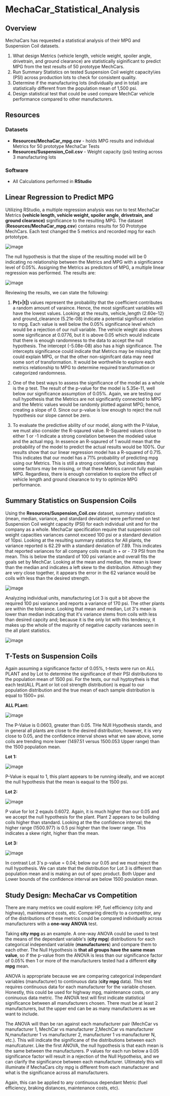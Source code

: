 # MechaCar_Statistical_Analysis

## Overview

MechaCars has requested a statistical analysis of their MPG and Suspension Coil datasets.  
  1. What design Metrics (vehicle length, vehicle weight, spoiler angle, drivetrain, and ground clearance) are statistically siginificant to predict MPG from the test results of 50 prototype MechCars.
  2. Run Summary Statistics on tested Suspension Coil weight capacity\ies (PSI) across production lots to check for consistent quality.
  3. Determine if the manufacturing lots (individually and in total) are statistically different from the population mean of 1,500 psi.
  4. Design statistical test that could be used compare MechCar vehicle performance compared to other manufacturers.
  
## Resources

### Datasets

  * **Resources/MechaCar_mpg.csv** - holds MPG results and individual Metrics for 50 prototype MechaCar Tests
  * **Resources/Suspension_Coil.csv** - Weight capacity (psi) testing across 3 manufacturing lots

### Software

  * All Calculations performed in **RStudio**

## Linear Regression to Predict MPG

Utilizing RStudio, a multiple regression analysis was run to test MechaCar Metrics **(vehicle length, vehicle weight, spoiler angle, drivetrain, and ground clearance)** 
significance to the resulting MPG.  The dataset (**Resources/MechaCar_mpg.csv**) contains results for 50 Prototype MechCars.  Each test changed the 5 metrics and recorded mpg for each prtototype. 

![image](https://user-images.githubusercontent.com/91850824/160261086-5848ad42-7e15-4d3c-b6b5-2abb23b798f2.png)

The null hypothesis is that the slope of the resulting model will be 0 indicating no relationship between the Metrics and MPG with a significance level of 0.05%.   Assigning the Metrics as predictors of MPG, a multiple linear regression was performed.  The results are:

![image](https://user-images.githubusercontent.com/91850824/160261140-1b6e01c3-efab-400b-90c1-1e49caa1fbb1.png)

Reviewing the results, we can state the following:
1.  **Pr(>|t|)** values represent the probability that the coefficient contributes a random amount of varaince.  Hence, the most significant variables will have the lowest values. Looking at the results, vehicle_length (2.60e-12) and ground_clearance (5.21e-08) indicate a potential significant relation to mpg.  Each value is well below the 0.05% significance level which would be a rejection of our null variable.  The vehicle wieght also shows some significance at 0.0776, but it is above 0.05 which would indicate that there is enough randomness to the data to accept the null hypothesis.   The intercept (-5.08e-08) also has a high significance.  The intercepts significance could indicate that Metrics may be missing that could explain MPG, or that the other non-siginifcant data may need some sort of transformation.  It would be worthwhile to explore each metrics relationship to MPG to determine required transformation or categorized randomness.

2. One of the best ways to assess the significance of the model as a whole is the p test.  The result of the p-value for the model is 5.35e-11, well below our significance assumption of 0.05%.  Again, we are testing our null hypothesis that the Metrics are not significantly connected to MPG and the Metric values would be randomly plotted against MPG; hence, creating a slope of 0.  Since our p-value is low enough to reject the null hypothesis our slope cannot be zero.
  
3.  To evaluate the predictive ability of our model, along with the P-Value, we must also consider the R-sqaured value.  R-Squared values close to either 1 or -1 indicate a strong corelation between the modeled value and the actual mpg.  In essence an R-sqaured of 1 would mean that the probability of the model to predict the actual results would be 100%.  Our results show that our linear regression model has a R-squared of 0.715.  This indicates that our model has a 71% probability of predicting mpg using our Metrics.  This is still a strong correlation, but indicates that some factors may be missing, or that these Metrics cannot fully explain MPG.  Regardless, there is enough correlation to explore the effect of vehicle length and ground clearance to try to optimize MPG performance.

## Summary Statistics on Suspension Coils

Using the **Resources/Suspension_Coil.csv** dataset, summary statistics (mean, median, variance, and standard deviation) were performed on test Suspension Coil weight capacity (PSI) for each individual unit and for the company as a whole.  MechaCar specification require that suspension coil weight capacities variances cannot exceed 100 psi or a standard deviation of 10psi.  Looking at the resulting summary statistics for All plants, the variance reported is 62.29 with a standard deviation of 7.89.  This indicates that reported variances for all company coils result in + or - 7.9 PSI from the mean.  This is below the standard of 100 psi variance and overall fits the goals set by MechCar. Looking at the mean and median, the mean is lower than the median and indicates a left skew to the distribution.  Although they are very close together, it appears the error in the 62 variance would be coils with less than the desired strength. 

![image](https://user-images.githubusercontent.com/91850824/160261974-19a07c23-a4d6-429b-ac21-27a87bd78e0a.png)

Analyzing individual units, manufacturing Lot 3 is quit a bit above the required 100 psi variance and reports a variance of 170 psi.  The other plants are within the tolerance.  Looking that mean and median, Lot 3's mean is lower than median indicating that it's variance stems from coils with less than desired capcity and; because it is the only lot with this tendency, it makes up the whole of the majority of negative capcity variances seen in the all plant statistics.

![image](https://user-images.githubusercontent.com/91850824/160261977-05148267-ec90-4288-90f3-19914c5ae6f4.png)

## T-Tests on Suspension Coils
Again assuming a significance factor of 0.05%, t-tests were run on ALL PLANT and by Lot to determine the significance of their PSI distributions to the population mean of 1500 psi.  For the tests,  our null hyptoytheis is that each test(ALL PLant or lot coil strength distribution) is equal to our population distribution and the true mean of each sample distribution is equal to 1500= psi.

**ALL PLant:**

![image](https://user-images.githubusercontent.com/91850824/160261994-f8f4aa70-1dbc-4d6e-a44a-736fba5793a9.png)

The P-Value is 0.0603, greater than 0.05.  THe NUll Hypothesis stands, and in general all plants are close to the desired distribution; however, it is very close to 0.05, and the confidence interval shows what we saw above, some coils are trending more lower (1497.51 versus 1500.053 Upper range) than the 1500 population mean.

**Lot 1:**

![image](https://user-images.githubusercontent.com/91850824/160261995-93a5318b-354c-451d-83e5-56aea7705371.png)

P-Value is equal to 1, this plant appears to be running ideally, and we accept the null hypothesis that the mean is eaqual to the 1500 psi. 

**Lot 2:**

![image](https://user-images.githubusercontent.com/91850824/160261996-ba7306a5-7bde-4e71-8763-cd132c899268.png)

P value for lot 2 eqauls 0.6072.  Again, it is much higher than our 0.05 and we accept the null hypothesis for the plant.  Plant 2 appears to be building coils higher than standard.  Looking at the the confidence interval; the higher range (1500.977) is 0.5 psi higher than the lower range.  This indicates a skew right, higher than the mean.

**Lot 3:**

![image](https://user-images.githubusercontent.com/91850824/160261998-0b7ac6aa-d6ea-42fc-b16f-3c6ddfb89c3f.png)

In contrast Lot 3's p-value = 0.04; below our 0.05 and we must reject the null hypothesis. We can state that the distribution for Lot 3 is different than population mean and is making an out of spec product.  Both Upper and Lower bounds of the confidence interval are below 1500 poulation mean.

## Study Design: MechaCar vs Competition
There are many metrics we could explore: HP, fuel efficiency (city and highway), maintenance costs, etc.  Comparing directly to a competitor, any of the distributions of these metrics could be compared individually across manufacturers with a **one-way ANOVA** test.

Taking **city mpg** as an example.  A one-way ANOVA could be used to test the means of  the dependant variable's (**city mpg**) distributions for each categorical independant variable (**manufacturers**) and compare them to each other.  The Null Hypothesis is **that all groups have the same mean value**, so if the p-value from the ANOVA is less than our significance factor of 0.05% then 1 or more of the manufacturers tested had a different **city mpg** mean.  

ANOVA is appropriate because we are comparing categorical independant variables (manufacturer) to continuous data (**city mpg** data).  This test requires continuous data for each manufacturer for the variable chosen.  Honestly, this could be used for highway mpg, maintenance costs, or any coninuous data metric.  The ANOVA test will first indicate statistical significance between all manufacturers chosen.  There must be at least 2 manufacturers, but the upper end can be as many manufacturers as we want to include.  

The ANOVA will than be ran against each manufacturer pair (MechCar vs manufacturer 1, MechCar vs manufacturer 2,MechCar vs manufacturer N,manufacturer 1 vs manufacturer 2, manufacturer 1 vs manufacturer N, etc.).  This will indicate the significane of the distributions between each manufcaturer.  Like the first ANOVA, the null hypothesis is that each mean is the same between the manufacturers.  P values for each run below a 0.05 significance factor will result in a rejection of the Null Hypotheiss, and we can clarify the significance between each manufacturer. Ultimately this will illuminate if MechaCars city mpg is different from each manufacturer and what is the significance across all manufacturers.  

Again, this can be applied to any continuous dependant Metric (fuel efficiency, braking distances, maintenance costs, etc).
